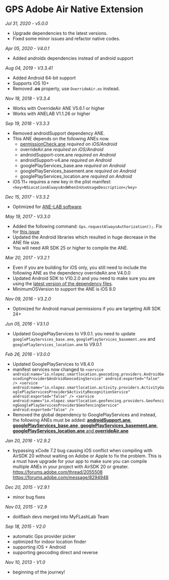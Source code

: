 # GPS Adobe Air Native Extension

*Jul 31, 2020 - v5.0.0*
- Upgrade dependencies to the latest versions.
- Fixed some minor issues and refactor native codes.

*Apr 05, 2020 - V4.0.1*
- Added androidx dependencies instead of android support

*Aug 04, 2019 - V3.3.41*
* Added Android 64-bit support
* Supports iOS 10+
* Removed **.os** property, use `OverrideAir.os` instead.

*Nov 18, 2018 - V3.3.4*
* Works with OverrideAir ANE V5.6.1 or higher
* Works with ANELAB V1.1.26 or higher

*Sep 19, 2018 - V3.3.3*
* Removed androidSupport dependency ANE.
* This ANE depends on the following ANEs now.
	* [permissionCheck.ane](https://github.com/myflashlab/PermissionCheck-ANE/) *required on iOS/Android*
	* overrideAir.ane *required on iOS/Android*
	* androidSupport-core.ane *required on Android*
	* androidSupport-v4.ane *required on Android*
	* googlePlayServices_base.ane *required on Android*
	* googlePlayServices_basement.ane *required on Android*
	* googlePlayServices_location.ane *required on Android*
* iOS 11+ requires a new key in the plist manifest: `<key>NSLocationAlwaysAndWhenInUseUsageDescription</key>`

*Dec 15, 2017 - V3.3.2*
* Optimized for [ANE-LAB software](https://github.com/myflashlab/ANE-LAB).

*May 19, 2017 - V3.3.0*
* Added the following command: `Gps.requestAlwaysAuthorization();`. Fix for [this issue](https://github.com/myflashlab/GPS-ANE/issues/23)
* Updated the Android libraries which resulted in huge decrease in the ANE file size.
* You will need AIR SDK 25 or higher to compile the ANE.

*Mar 20, 2017 - V3.2.1*
* Even if you are building for iOS only, you still need to include the following ANE as the dependency overrideAir.ane V4.0.0
* Updated Android SDK to V10.2.0 and you need to make sure you are using the [latest version of the dependency files](https://github.com/myflashlab/common-dependencies-ANE).
* MinimumOSVersion to support the ANE is iOS 8.0

*Nov 09, 2016 - V3.2.0*
* Optimized for Android manual permissions if you are targeting AIR SDK 24+

*Jun 05, 2016 - V3.1.0*
* Updated GooglePlayServices to V9.0.1. you need to update ```googlePlayServices_base.ane```, ```googlePlayServices_basement.ane``` and ```googlePlayServices_location.ane``` to V9.0.1


*Feb 26, 2016 - V3.0.0*
* Updated GooglePlayServices to V8.4.0
* manifest services now changed to 
			```
			<service android:name="io.nlopez.smartlocation.geocoding.providers.AndroidGeocodingProvider$AndroidGeocodingService" android:exported="false" />
			<service android:name="io.nlopez.smartlocation.activity.providers.ActivityGooglePlayServicesProvider$ActivityRecognitionService" android:exported="false" />
			<service android:name="io.nlopez.smartlocation.geofencing.providers.GeofencingGooglePlayServicesProvider$GeofencingService" android:exported="false" />
			```
* Removed the global dependency to GooglePlayServices and instead, the following ANEs must be added: [**androidSupport.ane**, **googlePlayServices_base.ane**, **googlePlayServices_basement.ane**, **googlePlayServices_location.ane** and **overrideAir.ane**](https://github.com/myflashlab/common-dependencies-ANE)


*Jan 20, 2016 - V2.9.2*
* bypassing xCode 7.2 bug causing iOS conflict when compiling with AirSDK 20 without waiting on Adobe or Apple to fix the problem. This is a must have upgrade for your app to make sure you can compile multiple ANEs in your project with AirSDK 20 or greater. https://forums.adobe.com/thread/2055508 https://forums.adobe.com/message/8294948


*Dec 20, 2015 - V2.9.1*
* minor bug fixes


*Nov 03, 2015 - V2.9*
* doitflash devs merged into MyFLashLab Team


*Sep 18, 2015 - V2.0*
* automatic Gps provider picker
* optimized for indoor location finder
* supporting iOS + Android
* supporting geocoding direct and reverse


*Nov 10, 2013 - V1.0*
* beginning of the journey!
